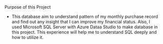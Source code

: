 Purpose of this Project

- This database aim to understand pattern of my monthly purchase record and find out any insight that I can improve my financial status. 
Also, I used Microsoft SQL Server with Azure Dataa Studio to make database in this project. This experience will help me to understand SQL deeply and how to utilize it.
